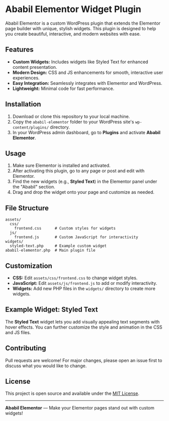 # Ababil Elementor Widget Plugin

Ababil Elementor is a custom WordPress plugin that extends the Elementor page builder with unique, stylish widgets. This plugin is designed to help you create beautiful, interactive, and modern websites with ease.

## Features

- **Custom Widgets:** Includes widgets like Styled Text for enhanced content presentation.
- **Modern Design:** CSS and JS enhancements for smooth, interactive user experiences.
- **Easy Integration:** Seamlessly integrates with Elementor and WordPress.
- **Lightweight:** Minimal code for fast performance.

## Installation

1. Download or clone this repository to your local machine.
2. Copy the `ababil-elementor` folder to your WordPress site's `wp-content/plugins/` directory.
3. In your WordPress admin dashboard, go to **Plugins** and activate **Ababil Elementor**.

## Usage

1. Make sure Elementor is installed and activated.
2. After activating this plugin, go to any page or post and edit with Elementor.
3. Find the new widgets (e.g., **Styled Text**) in the Elementor panel under the "Ababil" section.
4. Drag and drop the widget onto your page and customize as needed.

## File Structure

```
assets/
  css/
    frontend.css      # Custom styles for widgets
  js/
    frontend.js       # Custom JavaScript for interactivity
widgets/
  styled-text.php     # Example custom widget
ababil-elementor.php  # Main plugin file
```

## Customization

- **CSS:** Edit `assets/css/frontend.css` to change widget styles.
- **JavaScript:** Edit `assets/js/frontend.js` to add or modify interactivity.
- **Widgets:** Add new PHP files in the `widgets/` directory to create more widgets.

## Example Widget: Styled Text

The **Styled Text** widget lets you add visually appealing text segments with hover effects. You can further customize the style and animation in the CSS and JS files.

## Contributing

Pull requests are welcome! For major changes, please open an issue first to discuss what you would like to change.

## License

This project is open source and available under the [MIT License](LICENSE).

---

**Ababil Elementor** — Make your Elementor pages stand out with custom widgets!
